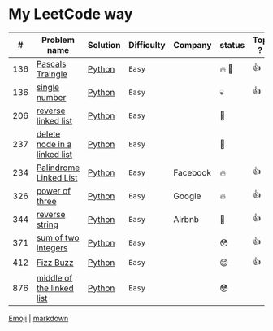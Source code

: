 # My LeetCode way

| # |  Problem name                          | Solution            | Difficulty | Company  |  status   | Top ? |
|---|----------------------------------------|---------------------|------------|----------|-----------|-------|
|136| [Pascals Traingle][118_lc]             | [Python][118_my]    | `Easy`     |          | :fire: :snail:| :thumbsup: |
|136| [single number][136_lc]                | [Python][136_my]    | `Easy`     |          | :skull:   | :thumbsup: |
|206| [reverse linked list][206_lc]          | [Python][206_my]    | `Easy`     |          | :snail:   | |
|237| [delete node in a linked list][237_lc] | [Python][237_my]    | `Easy`     |          | :snail:   | |
|234| [Palindrome Linked List][234_lc]       | [Python][326_my]    | `Easy`     | Facebook | :fire:    | :thumbsup: |
|326| [power of three][326_lc]               | [Python][326_my]    | `Easy`     | Google   | :fire:    | :thumbsup: |
|344| [reverse string][344_lc]               | [Python][344_my]    | `Easy`     | Airbnb   | :snail:   | :thumbsup: |
|371| [sum of two integers][371_lc]          | [Python][371_my]    | `Easy`     |          | :flushed: | :thumbsup: |
|412| [Fizz Buzz][412_lc]                    | [Python][412_my]    | `Easy`     |          | :blush:   | :thumbsup: |
|876| [middle of the linked list][876_lc]    | [Python][876_my]    | `Easy`     |          | :flushed: | |


[Emoji](https://gist.github.com/rxaviers/7360908) | [markdown](https://github.com/adam-p/markdown-here/wiki/Markdown-Cheatsheet#links) 

[118_lc]: https://leetcode.com/problems/pascals-triangle/
[118_my]: https://github.com/SavaMar/my_leetcode/blob/master/easy/118_pascals_triangle.py

[136_lc]: https://leetcode.com/problems/single-number/
[136_my]: https://github.com/SavaMar/my_leetcode/blob/master/easy/136_single_number.py

[206_lc]: https://leetcode.com/problems/reverse-linked-list/
[206_my]: https://github.com/SavaMar/my_leetcode/blob/master/easy/206_reverse_linked_list.py

[237_lc]: https://leetcode.com/problems/delete-node-in-a-linked-list/
[237_my]: https://github.com/SavaMar/my_leetcode/blob/master/easy/237_delete_node_in_a_linked_list.py

[234_lc]: https://leetcode.com/problems/palindrome-linked-list/
[234_my]: https://github.com/SavaMar/my_leetcode/blob/master/easy/234_palindrome_linked_list

[326_lc]: https://leetcode.com/problems/power-of-three/
[326_my]: https://github.com/SavaMar/my_leetcode/blob/master/easy/326_power_of_three.py

[344_lc]: https://leetcode.com/problems/reverse-string/
[344_my]: https://github.com/SavaMar/my_leetcode/blob/master/easy/344_reverse_string.py

[371_lc]: https://leetcode.com/problems/reverse-string/
[371_my]: https://github.com/SavaMar/my_leetcode/blob/master/easy/371_sum_of_two_integers.py

[412_lc]: https://leetcode.com/problems/fizz-buzz/
[412_my]: https://github.com/SavaMar/my_leetcode/blob/master/easy/412_fizz_buzz.py

[876_lc]: https://leetcode.com/problems/middle-of-the-linked-list/
[876_my]: https://github.com/SavaMar/my_leetcode/blob/master/easy/876_middle_of_the_linked_list.py


